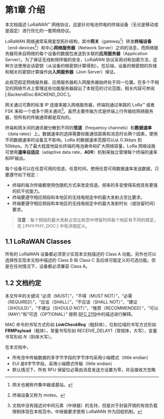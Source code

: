 # 第1章 介绍

本文档描述 LoRaWAN™ 网络协议，这是针对电池供电的终端设备（无论是移动或是固定）进行优化的一套网络协议。

LoRaWAN 网络通常采用星型拓扑结构，其中**网关**（gateway[^注1]）转发**终端设备**（end-devices[^注2]）和中心**网络服务器**（Network Server）之间的消息，而网络服务器将来自网络的每个设备的数据包发送到关联的**应用服务器**（Application Server）。为了保证无线射频传输的安全，LoRaWAN 协议采用对称加密方法，这种方法使用会话密钥（从设备的根密钥计算得到）。在后端，设备的根密钥的存储和相关的密钥计算操作由**入网服务器**（Join Server）保证。

此规范假定网络服务器、应用服务器和入网服务器始终处于同一位置。在多个不相交的网络节点上管理这些功能服务器超出了本规范的讨论范围，相关内容可参阅 [:BackendDoc:BACKEND_DOC:]。

网关通过可靠的标准 IP 连接来接入网络服务器，终端则通过单跳的 LoRa™ 或者 FSK 来和一个或多个网关通讯[^注3]。虽然主要传输方式是终端上行传输给网络服务器，但所有的传输通常都是双向的。

终端和网关间的通讯被分散到不同的**信道**（frequency channels）和**数据速率**（data rates）上。数据速率的选择需要权衡通信距离和消息时长两个因素，使用不同数据速率的设备互不影响。LoRa 的数据速率范围可以从 0.3kbps 到 50kbps。为了最大程度地延长终端的电池寿命和扩大网络容量，LoRa 网络设施可使用**速率自适应**（adaptive data rate，**ADR**）机制来独立管理每个终端的速率和RF输出。

每个设备可以在任意可用的信道，任意时间，使用任意可用数据速率发送数据，只要遵守如下规定：

- 终端的每次传输都使用伪随机方式来改变信道。频率的多变使得系统具有更强的抗干扰能力。
- 终端要遵守相应频段和本地区的无线电规定中的最大发射占空比要求。
- 终端要遵守相应频段和本地区的无线电规定中的最大发射时长（或驻留时间）要求。

> **注意**：每个频段的最大发射占空比和空中停留时间各个地区有不同的规定，在 [:PHY:PHY_DOC:] 中有详细定义。

## 1.1 LoRaWAN Classes

所有的 LoRaWAN 设备都必须至少实现本文档描述的 Class A 功能。另外也可以选择性实现本文档中描述的 Class B 和 Class C 及后续可能定义的可选功能。但是在任何情况下，设备都必须兼容 Class A。

## 1.2 文档约定

本文件中的关键词 “必须（MUST）”，“不得（MUST NOT）”，“必需（REQUIRED）”，“应该（SHALL）”，“不应该（SHALL NOT）”，“建议（SHOULD）”，“不建议（SHOULD NOT）”，“推荐（RECOMMENDED）”，“可以（MAY）”和“可选（OPTIONAL）” 按照 [RFC 2119][rfc2119]中的描述进行解释。

MAC 命令的书写方式形如 ***LinkCheckReq***（粗斜体），位和位域的书写方式形如 **FRMPayload**（粗体），常量书写形如 RECEIVE_DELAY1（常规体，大写），变量书写形如 *N*（斜体大写）。

在本文档中，

- 所有空中传输数据的多字节字段的字节序均采用小端模式（little endian）
- EUI 是8字节字段，采用小端模式传输（little endian）
- 默认情况下，所有 RFU 保留位必需由消息发送方设置为零，并且接收方忽略

[//]: #(以下为脚注)

[^注1]: 网关也被称作集中器或基站。
[^注2]: 终端设备又称为 motes。
[^注3]: 文档中没有描述对中间元素（中继器）的支持，但是对于封装开销的有效负载限制体现在本规范中。中继器要求使用 LoRaWAN 作为回程机制。

[//]: #(以下为链接)

[rfc2119]: https://tools.ietf.org/html/rfc2119
